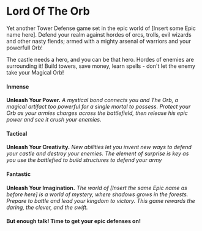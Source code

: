 # Lord Of The Orb

Yet another Tower Defense game set in the epic world of [Insert some Epic name here]. Defend your realm against hordes of orcs, trolls, evil wizards and other nasty fiends; armed with a mighty arsenal of warriors and your powerfull Orb! 

The castle needs a hero, and you can be that hero. Hordes of enemies are surrounding it! Build towers, save money, learn spells - don't let the enemy take your Magical Orb!

#### Inmense 
**Unleash Your Power.** *A mystical bond connects you and The Orb, a magical artifact too powerful for a single mortal to possess. Protect your Orb as your armies charges across the battlefield, then release his epic power and see it crush your enemies.*

#### Tactical
**Unleash Your Creativity.** *New abilities let you invent new ways to defend your castle and destroy your enemies. The element of surprise is key as you use the battlefied to build structures to defend your army*

#### Fantastic
**Unleash Your Imagination.** *The world of [Insert the same Epic name as before here] is a world of mystery, where shadows grows in the forests. Prepare to battle and lead your kingdom to victory. This game rewards the daring, the clever, and the swift.*

#### But enough talk! Time to get your epic defenses on!
